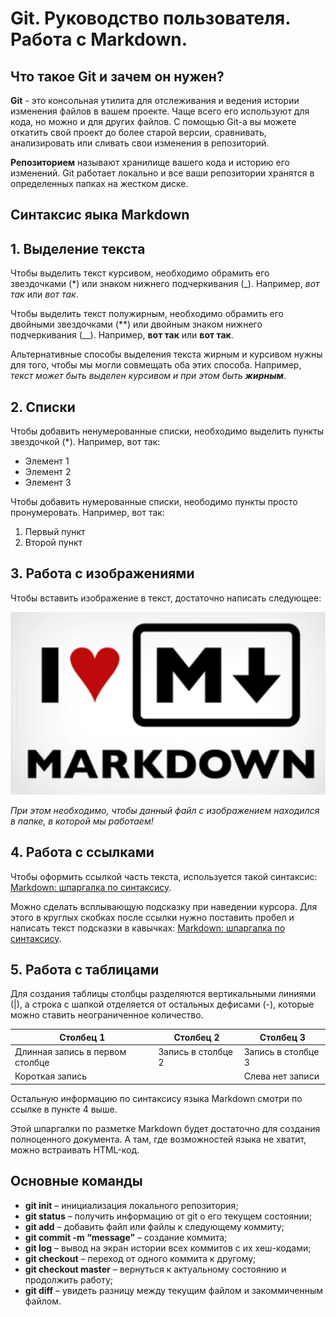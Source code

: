 # Git. Руководство пользователя. Работа с Markdown.

## Что такое Git и зачем он нужен?

**Git** - это консольная утилита для отслеживания и ведения истории изменения файлов в вашем проекте. Чаще всего его используют для кода, но можно и для других файлов.
С помощью Git-a вы можете откатить свой проект до более старой версии, сравнивать, анализировать или сливать свои изменения в репозиторий.

**Репозиторием** называют хранилище вашего кода и историю его изменений. Git работает локально и все ваши репозитории хранятся в определенных папках на жестком диске.

## Синтаксис яыка Markdown

## 1. Выделение текста

Чтобы выделить текст курсивом, необходимо обрамить его звездочками (*) или знаком нижнего подчеркивания (_).
Например, *вот так* или _вот так_.

Чтобы выделить текст полужирным, необходимо обрамить его двойными звездочками (**) или двойным знаком нижнего подчеркивания (__).
Например, **вот так** или __вот так__.

Альтернативные способы выделения текста жирным и курсивом нужны для того, чтобы мы могли совмещать оба этих способа. Например, _текст может быть выделен курсивом и при этом быть **жирным**_.

## 2. Списки

Чтобы добавить ненумерованные списки, необходимо выделить пункты звездочкой (*).
Например, вот так:
* Элемент 1
* Элемент 2
* Элемент 3

Чтобы добавить нумерованные списки, неободимо пункты просто пронумеровать.
Например, вот так:
1. Первый пункт
2. Второй пункт

## 3. Работа с изображениями

Чтобы вставить изображение в текст, достаточно написать следующее:

![I love MD](MD.jfif)

*При этом необходимо, чтобы данный файл с изображением находился в папке, в которой мы работаем!*

## 4. Работа с ссылками

Чтобы оформить ссылкой часть текста, используется такой синтаксис: [Markdown: шпаргалка по синтаксису](https://skillbox.ru/media/code/yazyk-razmetki-markdown-shpargalka-po-sintaksisu-s-primerami/).

Можно сделать всплывающую подсказку при наведении курсора. Для этого в круглых скобках после ссылки нужно поставить пробел и написать текст подсказки в кавычках: [Markdown: шпаргалка по синтаксису](https://skillbox.ru/media/code/yazyk-razmetki-markdown-shpargalka-po-sintaksisu-s-primerami/ "Всплывающая подсказка").

## 5. Работа с таблицами

Для создания таблицы столбцы разделяются вертикальными линиями (|), а строка с шапкой отделяется от остальных дефисами (-), которые можно ставить неограниченное количество.

|Столбец 1|Столбец 2|Столбец 3|
|-|--------|---|
|Длинная запись в первом столбце|Запись в столбце 2|Запись в столбце 3|
|Короткая запись| |Слева нет записи|

Остальную информацию по синтаксису языка Markdown смотри по ссылке в пункте 4 выше. 

Этой шпаргалки по разметке Markdown будет достаточно для создания полноценного документа. А там, где возможностей языка не хватит, можно встраивать HTML-код.
## Основные команды
* __git init__ – инициализация локального репозитория;
* __git status__ – получить информацию от git о его текущем состоянии;
* __git add__ – добавить файл или файлы к следующему коммиту;
* __git commit -m “message”__  – создание коммита;
* __git log__ – вывод на экран истории всех коммитов с их хеш-кодами;
* __git checkout__ – переход от одного коммита к другому;
* __git checkout master__ – вернуться к актуальному состоянию и продолжить работу;
* __git diff__ – увидеть разницу между текущим файлом и закоммиченным файлом.
